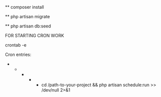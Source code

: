 ** composer install 

** php artisan migrate

** php artisan db:seed



FOR STARTING CRON WORK 

crontab -e

 Cron entries:



* * * * * cd /path-to-your-project && php artisan schedule:run >> /dev/null 2>&1